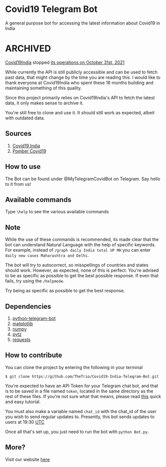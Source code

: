 # Covid19 Telegram Bot
A general purpose bot for accessing the latest information about Covid19 in India

# ARCHIVED

[Covid19India](https://github.com/covid19india) stopped [its operations on October 31st, 2021](https://blog.covid19india.org/2021/08/07/end/)

While currently the API is still publicly accessible and can be used to fetch past data, that might change by the time you are reading this. I would like to thank everyone at Covid19India who spent these 16 months building and maintaining something of this quality. 

Since this project primarily relies on Covid19India's API to fetch the latest data, it only makes sense to archive it. 

You're still free to clone and use it. It should still work as expected, albeit with outdated data.

## Sources
 
1. [Covid19 India](https://github.com/covid19india/api)
2. [Pomber Covid19](https://github.com/pomber/covid19)
 
## How to use
 
 The Bot can be found under @MyTelegramCovidBot on Telegram. Say hello to it from us!

## Available commands 

Type `\help` to see the various available commands

## Note

While the use of these commands is recommended, its made clear that the bot can understand Natural Language with the help of specific keywords. For example, instead of `/graph daily India total UP MH` you can enter `daily new cases Maharashtra and Delhi`. 

The bot will try to autocorrect, so misspellings of countries and states should work. However, as expected, none of this is perfect. You're advised to be as specific as possible to get the best possible response. If even that fails, try using the `/helpmode`.

Try being as specific as possible to get the best response.

## Dependencies

1. [python-telegram-bot](https://python-telegram-bot.org/)
2. [matplotlib](https://matplotlib.org/)
3. [numpy](https://numpy.org/)
4. [pytz](https://pypi.org/project/pytz/)
5. [requests](https://requests.readthedocs.io/en/master/)

 ## How to contribute
 
 You can clone the project by entering the following in your terminal
 
 ```
 $ git clone https://github.com/TheTrio/Covid19-India-Telegram-Bot.git
 ```

You're expected to have an API Token for your Telegram chat bot, and that is to be saved in a file named `token`, located in the same directory as the rest of these files. If you're not sure what that means, please read [this](https://www.siteguarding.com/en/how-to-get-telegram-bot-api-token) quick and easy tutorial.

You must also make a variable named `chat_id` with the chat_id of the user you wish to send regular updates to. Presently, this bot sends updates to users at 19:30 [UTC](time.is/utc)

Once all that's set up, you just need to run the bot with `python Bot.py`. 

## More?

Visit our website [here](https://thetrio.github.io/Covid19-India-Telegram-Bot/)
